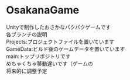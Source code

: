 # OsakanaGame

  Unityで制作したおさかなパクパクゲームです  
  各ブランチの説明  
  Projects:プロジェクトファイルを置いています  
  GameData:ビルド後のゲームデータを置いています  
  main:トップリポジトリです  
  めちゃくちゃ移動遅いです（ゲームの  
  将来的に調整予定
